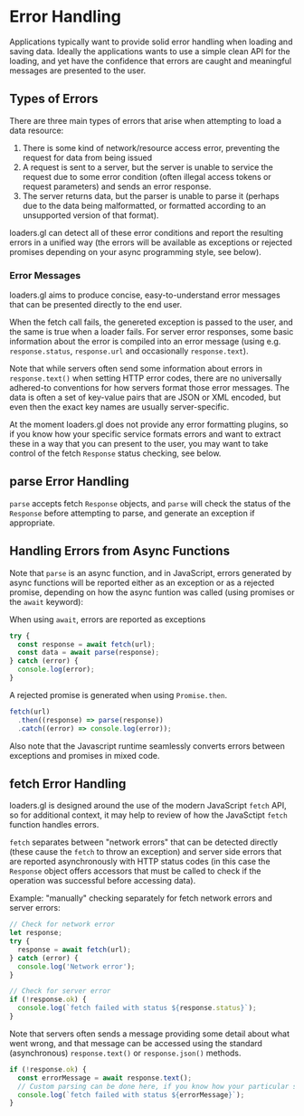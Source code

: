 # Error Handling

Applications typically want to provide solid error handling when loading and saving data. Ideally the applications wants to use a simple clean API for the loading, and yet have the confidence that errors are caught and meaningful messages are presented to the user.

## Types of Errors

There are three main types of errors that arise when attempting to load a data resource:

1. There is some kind of network/resource access error, preventing the request for data from being issued
2. A request is sent to a server, but the server is unable to service the request due to some error condition (often illegal access tokens or request parameters) and sends an error response.
3. The server returns data, but the parser is unable to parse it (perhaps due to the data being malformatted, or formatted according to an unsupported version of that format).

loaders.gl can detect all of these error conditions and report the resulting errors in a unified way (the errors will be available as exceptions or rejected promises depending on your async programming style, see below).

### Error Messages

loaders.gl aims to produce concise, easy-to-understand error messages that can be presented directly to the end user.

When the fetch call fails, the genereted exception is passed to the user, and the same is true when a loader fails. For server error responses, some basic information about the error is compiled into an error message (using e.g. `response.status`, `response.url` and occasionally `response.text`).

Note that while servers often send some information about errors in `response.text()` when setting HTTP error codes, there are no universally adhered-to conventions for how servers format those error messages. The data is often a set of key-value pairs that are JSON or XML encoded, but even then the exact key names are usually server-specific.

At the moment loaders.gl does not provide any error formatting plugins, so if you know how your specific service formats errors and want to extract these in a way that you can present to the user, you may want to take control of the fetch `Response` status checking, see below.

## parse Error Handling

`parse` accepts fetch `Response` objects, and `parse` will check the status of the `Response` before attempting to parse, and generate an exception if appropriate.

## Handling Errors from Async Functions

Note that `parse` is an async function, and in JavaScript, errors generated by async functions will be reported either as an exception or as a rejected promise, depending on how the async funtion was called (using promises or the `await` keyword):

When using `await`, errors are reported as exceptions

```typescript
try {
  const response = await fetch(url);
  const data = await parse(response);
} catch (error) {
  console.log(error);
}
```

A rejected promise is generated when using `Promise.then`.

```typescript
fetch(url)
  .then((response) => parse(response))
  .catch((error) => console.log(error));
```

Also note that the Javascript runtime seamlessly converts errors between exceptions and promises in mixed code.

## fetch Error Handling

loaders.gl is designed around the use of the modern JavaScript `fetch` API, so for additional context, it may help to review of how the JavaSctipt `fetch` function handles errors.

`fetch` separates between "network errors" that can be detected directly (these cause the `fetch` to throw an exception) and server side errors that are reported asynchronously with HTTP status codes (in this case the `Response` object offers accessors that must be called to check if the operation was successful before accessing data).

Example: "manually" checking separately for fetch network errors and server errors:

```typescript
// Check for network error
let response;
try {
  response = await fetch(url);
} catch (error) {
  console.log('Network error');
}

// Check for server error
if (!response.ok) {
  console.log(`fetch failed with status ${response.status}`);
}
```

Note that servers often sends a message providing some detail about what went wrong, and that message can be accessed using the standard (asynchronous) `response.text()` or `response.json()` methods.

```typescript
if (!response.ok) {
  const errorMessage = await response.text();
  // Custom parsing can be done here, if you know how your particular service formats errors
  console.log(`fetch failed with status ${errorMessage}`);
}
```
